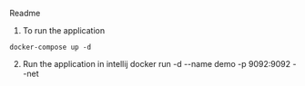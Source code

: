Readme

1. To run the application

```shell
docker-compose up -d
```

2. Run the application in intellij
   docker run -d --name demo -p 9092:9092 --net   